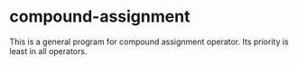 # compound-assignment
This is a general program for compound assignment operator. Its priority is least in all operators.  
